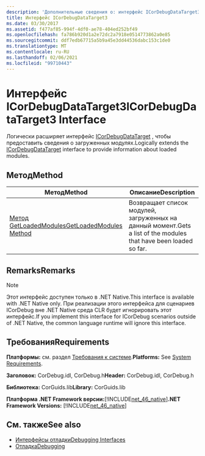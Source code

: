 ```yaml
---
description: 'Дополнительные сведения о: интерфейс ICorDebugDataTarget3'
title: Интерфейс ICorDebugDataTarget3
ms.date: 03/30/2017
ms.assetid: f477af85-994f-4df0-ae78-404ed252bf49
ms.openlocfilehash: fa786b920d1a2e72dc2a7918e0514773862a0e85
ms.sourcegitcommit: ddf7edb67715a5b9a45e3dd44536dabc153c1de0
ms.translationtype: MT
ms.contentlocale: ru-RU
ms.lasthandoff: 02/06/2021
ms.locfileid: "99710443"
---
```

# <a name="icordebugdatatarget3-interface"></a><span data-ttu-id="faee4-103">Интерфейс ICorDebugDataTarget3</span><span class="sxs-lookup"><span data-stu-id="faee4-103">ICorDebugDataTarget3 Interface</span></span>

<span data-ttu-id="faee4-104">Логически расширяет интерфейс [ICorDebugDataTarget](icordebugdatatarget-interface.md) , чтобы предоставить сведения о загруженных модулях.</span><span class="sxs-lookup"><span data-stu-id="faee4-104">Logically extends the [ICorDebugDataTarget](icordebugdatatarget-interface.md) interface to provide information about loaded modules.</span></span>  
  
## <a name="method"></a><span data-ttu-id="faee4-105">Метод</span><span class="sxs-lookup"><span data-stu-id="faee4-105">Method</span></span>  
  
|<span data-ttu-id="faee4-106">Метод</span><span class="sxs-lookup"><span data-stu-id="faee4-106">Method</span></span>|<span data-ttu-id="faee4-107">Описание</span><span class="sxs-lookup"><span data-stu-id="faee4-107">Description</span></span>|  
|------------|-----------------|  
|[<span data-ttu-id="faee4-108">Метод GetLoadedModules</span><span class="sxs-lookup"><span data-stu-id="faee4-108">GetLoadedModules Method</span></span>](icordebugdatatarget3-getloadedmodules-method.md)|<span data-ttu-id="faee4-109">Возвращает список модулей, загруженных на данный момент.</span><span class="sxs-lookup"><span data-stu-id="faee4-109">Gets a list of the modules that have been loaded so far.</span></span>|  
  
## <a name="remarks"></a><span data-ttu-id="faee4-110">Remarks</span><span class="sxs-lookup"><span data-stu-id="faee4-110">Remarks</span></span>  
  
> [!NOTE]
> <span data-ttu-id="faee4-111">Этот интерфейс доступен только в .NET Native.</span><span class="sxs-lookup"><span data-stu-id="faee4-111">This interface is available with .NET Native only.</span></span> <span data-ttu-id="faee4-112">При реализации этого интерфейса для сценариев ICorDebug вне .NET Native среда CLR будет игнорировать этот интерфейс.</span><span class="sxs-lookup"><span data-stu-id="faee4-112">If you implement this interface for ICorDebug scenarios outside of .NET Native, the common language runtime will ignore this interface.</span></span>  
  
## <a name="requirements"></a><span data-ttu-id="faee4-113">Требования</span><span class="sxs-lookup"><span data-stu-id="faee4-113">Requirements</span></span>  

 <span data-ttu-id="faee4-114">**Платформы:** см. раздел [Требования к системе](../../get-started/system-requirements.md).</span><span class="sxs-lookup"><span data-stu-id="faee4-114">**Platforms:** See [System Requirements](../../get-started/system-requirements.md).</span></span>  
  
 <span data-ttu-id="faee4-115">**Заголовок:** CorDebug.idl, CorDebug.h</span><span class="sxs-lookup"><span data-stu-id="faee4-115">**Header:** CorDebug.idl, CorDebug.h</span></span>  
  
 <span data-ttu-id="faee4-116">**Библиотека:** CorGuids.lib</span><span class="sxs-lookup"><span data-stu-id="faee4-116">**Library:** CorGuids.lib</span></span>  
  
 <span data-ttu-id="faee4-117">**Платформа .NET Framework версии:**[!INCLUDE[net_46_native](../../../../includes/net-46-native-md.md)]</span><span class="sxs-lookup"><span data-stu-id="faee4-117">**.NET Framework Versions:** [!INCLUDE[net_46_native](../../../../includes/net-46-native-md.md)]</span></span>  
  
## <a name="see-also"></a><span data-ttu-id="faee4-118">См. также</span><span class="sxs-lookup"><span data-stu-id="faee4-118">See also</span></span>

- [<span data-ttu-id="faee4-119">Интерфейсы отладки</span><span class="sxs-lookup"><span data-stu-id="faee4-119">Debugging Interfaces</span></span>](debugging-interfaces.md)
- [<span data-ttu-id="faee4-120">Отладка</span><span class="sxs-lookup"><span data-stu-id="faee4-120">Debugging</span></span>](index.md)
